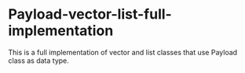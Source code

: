 # Payload-vector-list-full-implementation
This is a full implementation of vector and list classes that use Payload class as data type. 
